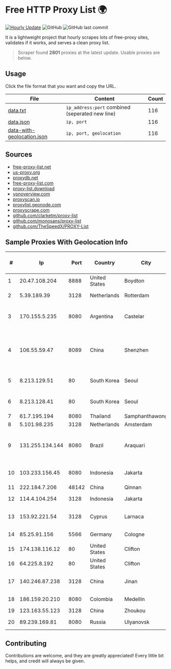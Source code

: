 
# Free HTTP Proxy List 🌍

[![Hourly Update](https://github.com/mertguvencli/http-proxy-list/actions/workflows/main.yml/badge.svg?branch=main)](https://github.com/mertguvencli/http-proxy-list/actions/workflows/main.yml)
![GitHub](https://img.shields.io/github/license/mertguvencli/http-proxy-list)
![GitHub last commit](https://img.shields.io/github/last-commit/mertguvencli/http-proxy-list)

It is a lightweight project that hourly scrapes lots of free-proxy sites, validates if it works, and serves a clean proxy list.


> Scraper found **2801** proxies at the latest update. Usable proxies are below.

## Usage

Click the file format that you want and copy the URL.


|File|Content|Count|
|----|-------|-----|
|[data.txt](https://raw.githubusercontent.com/mertguvencli/http-proxy-list/main/proxy-list/data.txt)|`ip_address:port` combined (seperated new line)|116|
|[data.json](https://raw.githubusercontent.com/mertguvencli/http-proxy-list/main/proxy-list/data.json)|`ip, port`|116|
|[data-with-geolocation.json](https://raw.githubusercontent.com/mertguvencli/http-proxy-list/main/proxy-list/data-with-geolocation.json)|`ip, port, geolocation`|116|

## Sources

* [free-proxy-list.net](https://free-proxy-list.net)
* [us-proxy.org](https://www.us-proxy.org)
* [proxydb.net](http://proxydb.net)
* [free-proxy-list.com](https://free-proxy-list.com/?page=&port=&type%5B%5D=http&type%5B%5D=https&up_time=0&search=Search)
* [proxy-list.download](https://www.proxy-list.download/HTTP)
* [vpnoverview.com](https://vpnoverview.com/privacy/anonymous-browsing/free-proxy-servers)
* [proxyscan.io](https://www.proxyscan.io)
* [proxylist.geonode.com](https://proxylist.geonode.com/api/proxy-list?limit=300&page=1&sort_by=lastChecked&sort_type=desc&protocols=http,https)
* [proxyscrape.com](https://api.proxyscrape.com/v2/?request=displayproxies&protocol=http&timeout=10000&country=all&ssl=all&anonymity=all)
* [github.com/clarketm/proxy-list](https://raw.githubusercontent.com/clarketm/proxy-list/master/proxy-list-raw.txt)
* [github.com/monosans/proxy-list](https://raw.githubusercontent.com/monosans/proxy-list/main/proxies/http.txt)
* [github.com/TheSpeedX/PROXY-List](https://raw.githubusercontent.com/TheSpeedX/PROXY-List/master/http.txt)


## Sample Proxies With Geolocation Info

|#|Ip|Port|Country|City|Internet Service Provider|
|-|--|----|-------|----|-------------------------|
|1|20.47.108.204|8888|United States|Boydton|Microsoft Corporation|
|2|5.39.189.39|3128|Netherlands|Rotterdam|ColoCenter b.v.|
|3|170.155.5.235|8080|Argentina|Castelar|Gobernacion de la Provincia de Buenos Aires|
|4|106.55.59.47|8089|China|Shenzhen|Shenzhen Tencent Computer Systems Company Limited|
|5|8.213.129.51|80|South Korea|Seoul|Alibaba (US) Technology Co., Ltd.|
|6|8.213.128.41|80|South Korea|Seoul|Alibaba (US) Technology Co., Ltd.|
|7|61.7.195.194|8080|Thailand|Samphanthawong|CAT-ISP|
|8|5.101.98.235|3128|Netherlands|Amsterdam|DigitalOcean|
|9|131.255.134.144|8080|Brazil|Araquari|O T Tecnologia Em InformÔtica Ltda|
|10|103.233.156.45|8080|Indonesia|Jakarta|PT. Mora Telematika Indonesia|
|11|222.184.7.206|48142|China|Qinnan|Chinanet|
|12|114.4.104.254|3128|Indonesia|Jakarta|PT. INDOSAT Tbk|
|13|153.92.221.54|3128|Cyprus|Larnaca|Hostinger International Limited|
|14|85.25.91.156|5566|Germany|Cologne|PlusServer GmbH|
|15|174.138.116.12|80|United States|Clifton|DigitalOcean, LLC|
|16|64.225.8.192|80|United States|Clifton|DigitalOcean, LLC|
|17|140.246.87.238|3128|China|Jinan|Cloud Computing Corporation|
|18|186.159.20.210|8080|Colombia|Medellín|Edatel S.a. E.S.P|
|19|123.163.55.123|3128|China|Zhoukou|Chinanet|
|20|89.239.169.81|8080|Russia|Ulyanovsk|PJSC Rostelecom|



## Contributing

Contributions are welcome, and they are greatly appreciated! Every
little bit helps, and credit will always be given.

